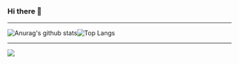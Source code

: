 ### Hi there 👋
<hr />

![Anurag's github stats](https://github-readme-stats.vercel.app/api?username=youngho-cho1&show_icons=true&theme=tokyonight)![Top Langs](https://github-readme-stats.vercel.app/api/top-langs/?username=youngho-cho1&layout=compact&theme=tokyonight)

<hr />
<img src="https://img.shields.io/badge/Github-gray?style=flat&logo=Github&logoColor=181717"/>

